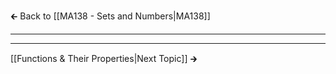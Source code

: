 🡰 Back to [[MA138 - Sets and Numbers|MA138]] 
- - - 

- - - 
[[Functions & Their Properties|Next Topic]] 🡲